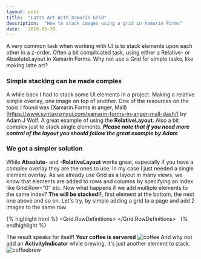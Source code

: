 ```yaml
---
layout: post
title:  "Latte Art With Xamarin Grid"
description:  "How to stack images using a grid in Xamarin Forms"
date:   2016-05-30
---
```


<p class="intro">
<span class="dropcap">A</span> very common task when working with UI is to stack elements upon each other in a z-order. Often a bit complicated task, using either a Relative- or AbsoluteLayout in Xamarin Forms. Why not use a Grid for simple tasks, like making latte art? 
</p>

### Simple stacking can be made complex
A while back I had to stack some UI elements in a project. Making a relative simple overlay, one image on top of another. One of the resources on the topic I found was 
(Xamarin.Forms in anger, Mall)[https://www.syntaxismyui.com/xamarin-forms-in-anger-mall-dash/] by Adam J Wolf. A great example of using the __RelativeLayout__. Also a bit complex just to stack single elements. ___Please note that if you need more control of the layout you should follow the great example by Adam___ 

### We got a simpler solution
While __Absolute-__ and __-RelativeLayout__ works great, especially if you have a complex overlay they are the ones to use. In my case I just needed a single element overlay. As we already use Grid as a layout in many views, we know that elements are added to rows and columns by specifying an index like Grid.Row="0" etc. Now what happens if we add multiple elements to the same index?
__The will be stacked!!__, first element at the bottom, the next one above and so on. Let's try, by simple adding a grid to a page and add 2 images to the same row.

{% highlight html %}
<ContentPage
BackgroundColor="Black">
<Grid>
	<Grid.RowDefinitions>
		<RowDefinition
			Height="*">
		</RowDefinition>
	</Grid.RowDefinitions>
	<Image
		Grid.Row="0"
		Source="coffee.png">
	</Image>
	<Image
		Grid.Row="0"
		Margin="0,-40,0,0"
		Source="foam.png">
	</Image>
</Grid>
</ContentPage>
{% endhighlight %}

The result speaks for itself!
__Your coffee is servered__
<img src="{{ '/assets/img/gridstack/coffeestack.png' | prepend: site.baseurl }}"   alt="coffee">
And why not add an __ActivityIndicator__ while brewing, it's just another element to stack.
<img src="{{ '/assets/img/gridstack/coffeebrew.png' | prepend: site.baseurl }}"  alt="coffeebrew">












